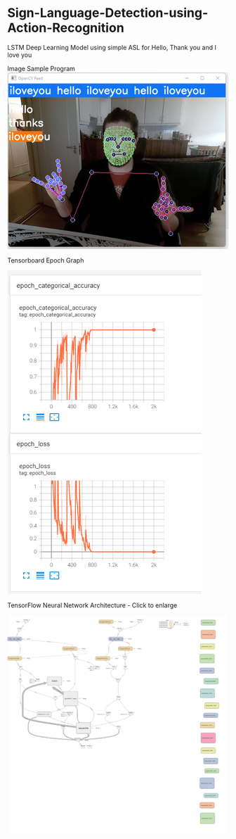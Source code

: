 # Sign-Language-Detection-using-Action-Recognition
LSTM Deep Learning Model using simple ASL for Hello, Thank you and I love you


Image
Sample Program 
![Sample Program](https://github.com/Jonathan-Roddy/Sign-Language-Detection-using-Action-Recognition/blob/main/Images/Example.png)



Tensorboard Epoch Graph 

![Epoch Graph](https://github.com/Jonathan-Roddy/Sign-Language-Detection-using-Action-Recognition/blob/main/Images/TensorBoard_Epoch_Train.png)


TensorFlow Neural Network Architecture  - Click to enlarge

![Neural Network Architecture](https://github.com/Jonathan-Roddy/Sign-Language-Detection-using-Action-Recognition/blob/main/Images/TensorFlow_NeuralNetwork.png)
